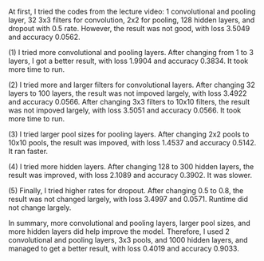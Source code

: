 At first, I tried the codes from the lecture video: 1 convolutional and pooling layer, 32 3x3 filters for convolution, 2x2 for pooling, 128 hidden layers, and dropout with 0.5 rate. However, the result was not good, with loss 3.5049 and accuracy 0.0562.

(1) I tried more convolutional and pooling layers. After changing from 1 to 3 layers, I got a better result, with loss 1.9904 and accuracy 0.3834. It took more time to run. 

(2) I tried more and larger filters for convolutional layers. After changing 32 layers to 100 layers, the result was not impoved largely, with loss 3.4922 and accuracy 0.0566. After changing 3x3 filters to 10x10 filters, the result was not impoved largely, with loss 3.5051 and accuracy 0.0566. It took more time to run. 

(3) I tried larger pool sizes for pooling layers. After changing 2x2 pools to 10x10 pools, the result was impoved, with loss 1.4537 and accuracy 0.5142. It ran faster. 

(4) I tried more hidden layers. After changing 128 to 300 hidden layers, the result was improved, with loss 2.1089 and accuracy 0.3902. It was slower.

(5) Finally, I tried higher rates for dropout. After changing 0.5 to 0.8, the result was not changed largely, with loss 3.4997 and 0.0571. Runtime did not change largely. 

In summary, more convolutional and pooling layers, larger pool sizes, and more hidden layers did help improve the model. Therefore, I used 2 convolutional and pooling layers, 3x3 pools, and 1000 hidden layers, and managed to get a better result, with loss 0.4019 and accuracy 0.9033. 